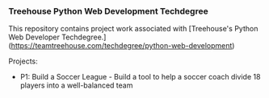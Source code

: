 ### Treehouse Python Web Development Techdegree

This repository contains project work associated with [Treehouse's Python Web Developer Techdegree.] (https://teamtreehouse.com/techdegree/python-web-development)

Projects:
* P1: Build a Soccer League - Build a tool to help a soccer coach divide 18 players into a well-balanced team
